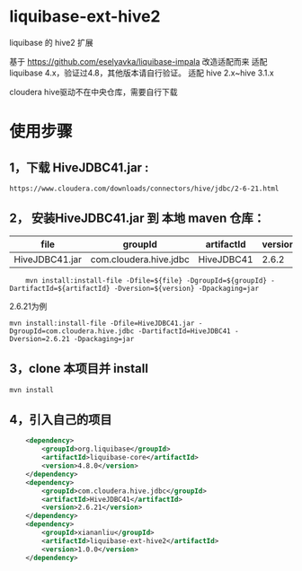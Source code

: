 # liquibase-ext-hive2
liquibase 的 hive2 扩展

基于 https://github.com/eselyavka/liquibase-impala 改造适配而来
适配 liquibase 4.x，验证过4.8，其他版本请自行验证。
适配 hive 2.x~hive 3.1.x

cloudera hive驱动不在中央仓库，需要自行下载 

# 使用步骤



## 1，下载 HiveJDBC41.jar  :
    https://www.cloudera.com/downloads/connectors/hive/jdbc/2-6-21.html
    
## 2， 安装HiveJDBC41.jar 到 本地 maven 仓库：

| file                     | groupId                   | artifactId       | version |
| ------------------------ | ------------------------- | ---------------- | ------- |
| HiveJDBC41.jar           | com.cloudera.hive.jdbc    | HiveJDBC41       | 2.6.2   |
``` shell
    mvn install:install-file -Dfile=${file} -DgroupId=${groupId} -DartifactId=${artifactId} -Dversion=${version} -Dpackaging=jar    
```
2.6.21为例
``` shell
mvn install:install-file -Dfile=HiveJDBC41.jar -DgroupId=com.cloudera.hive.jdbc -DartifactId=HiveJDBC41 -Dversion=2.6.21 -Dpackaging=jar
```
## 3，clone 本项目并 install
```shell
mvn install
```

## 4，引入自己的项目
```xml
    <dependency>
        <groupId>org.liquibase</groupId>
        <artifactId>liquibase-core</artifactId>
        <version>4.8.0</version>
    </dependency>
    <dependency>
        <groupId>com.cloudera.hive.jdbc</groupId>
        <artifactId>HiveJDBC41</artifactId>
        <version>2.6.21</version>
    </dependency>
    <dependency>
        <groupId>xiananliu</groupId>
        <artifactId>liquibase-ext-hive2</artifactId>
        <version>1.0.0</version>
    </dependency>
```


